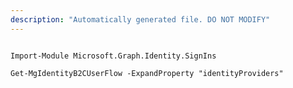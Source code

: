 ```yaml
---
description: "Automatically generated file. DO NOT MODIFY"
---
```


```powershellv1

Import-Module Microsoft.Graph.Identity.SignIns

Get-MgIdentityB2CUserFlow -ExpandProperty "identityProviders" 

```